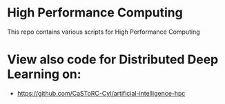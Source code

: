 # High Performance Computing
This repo contains various scripts for High Performance Computing

# View also code for Distributed Deep Learning on:
- https://github.com/CaSToRC-CyI/artificial-intelligence-hpc
